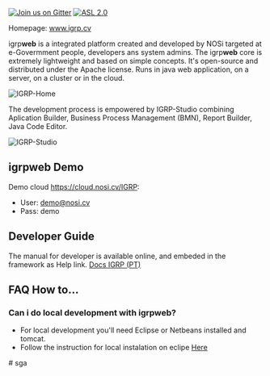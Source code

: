 [![Join us on Gitter](https://badges.gitter.im/igrpweb/template.svg)](https://gitter.im/igrpweb/template?utm_source=badge&utm_medium=badge&utm_campaign=pr-badge)
[![ASL 2.0](https://img.shields.io/hexpm/l/plug.svg)](https://github.com/NOSiCode-CV/IGRP-Java-Template-Eclipse/blob/master/README.md)

Homepage: www.igrp.cv

igrp**web** is a integrated platform created and developed by NOSi targeted at e-Govermment people, developers ans system admins. The igrp**web** core is extremely lightweight and based on simple concepts. 
It's open-source and distributed under the Apache license. Runs in java web application, on a server, on a cluster or in the cloud.

![IGRP-Home](root-images/igrp-home.jpg)

The development process is empowered by IGRP-Studio combining Aplication Builder, Business Process Management (BMN), Report Builder, Java Code Editor. 

![IGRP-Studio](root-images/igrp-studio.jpg)

## igrpweb Demo

Demo cloud https://cloud.nosi.cv/IGRP:
- User: demo@nosi.cv
- Pass: demo

## Developer Guide

The manual for developer is available online, and embeded in the framework as Help link. 
[Docs IGRP (PT)](https://docs.igrp.cv)


## FAQ How to...

### Can i do local development with igrp**web**?

- For local development you'll need Eclipse or Netbeans installed and tomcat. 
- Follow the instruction for local instalation on eclipe <a href="https://www.youtube.com/watch?v=-Verby5QJ14&t=31s" target="_blank"> Here</a>






#   s g a  
 